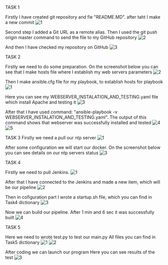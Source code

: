 TASK 1

Firstly I have created git repository and fie "README.MD". after taht I make a new commit
![1](https://user-images.githubusercontent.com/102226081/191988120-119a3093-0710-4f04-a51d-b276da7da6d6.png)

Second step I added a Git URL as a remote alias. Then I used the git push origin master command to send the file to my GitHub repository
![2](https://user-images.githubusercontent.com/102226081/191989134-509e774b-4bdd-4221-b0d7-a6bd2a2aa925.png)

And then I have checked my repository on GitHub
![3](https://user-images.githubusercontent.com/102226081/191989229-603dd901-3b55-4bb9-9763-93ec7dd6a2a1.png)

TASK 2

Firstly we need to do some preparation. On the screenshot below you can see that I make hosts file where I establish my web servers parameters
![2](https://user-images.githubusercontent.com/102226081/192366308-4b66879e-c8d7-4d9b-9a2d-f8a27c736655.png)

Then I make ansible.cfg file for my playbook, to establish hosts for playbook
![1](https://user-images.githubusercontent.com/102226081/192366063-1bf24480-1782-4bd2-b193-d5ca7aeb072e.png)

Here you can see my WEBSERVER_INSTALATION_AND_TESTING.yaml file which install Apache and testing it 
![3](https://user-images.githubusercontent.com/102226081/192366558-9e33eca2-ac4e-4f7d-b41a-ad565a84fb0d.png)

After that I have used command: "ansible-playbook -v WEBSERVER_INSTALATION_AND_TESTING.yaml". The output of this command shows that webserver was successfully installed and tested
![4](https://user-images.githubusercontent.com/102226081/192366771-b6b2d252-4ff3-4af7-b696-6d489b9ea603.png)
![5](https://user-images.githubusercontent.com/102226081/192366953-d3cf5cd1-33d9-4d82-a194-a623dce19c61.png)

TASK 3
Firstly we need a pull our ntp server
![1](https://user-images.githubusercontent.com/102226081/192367176-95e2a7f2-2577-4dee-97dd-028b15efcb57.png)

After some configuration we will start our docker. On the screenshot below you can see details on our ntp servers status
![3](https://user-images.githubusercontent.com/102226081/192367347-54a7e0a6-d6ee-481f-9796-2d656c1f2c55.png)

 
 TASK 4
 
Firstly we need to pull Jenkins.
![1](https://user-images.githubusercontent.com/102226081/192367723-dc9e151f-c00e-4115-b7e9-a0ba6bbb869e.png)
 
After that I have connected to the Jenkins and made a new item, which will be our pipeline
![2](https://user-images.githubusercontent.com/102226081/192367918-f8240e1c-7993-4373-af85-6095af7b3052.png)

Then in cofiguration part I wrote a startup.sh file, which you can find in Task4 dictionary
![3](https://user-images.githubusercontent.com/102226081/192368115-b4c6ef68-c8bc-4193-8952-0b8468eac110.png)

Now we can build our pipeline. After 1 min and 6 sec it was successfully built
![4](https://user-images.githubusercontent.com/102226081/192368477-a2807b23-33fe-40e1-a170-5c93457156c8.png)


TASK 5

Here we need to wrote test.py to test our main.py
All files you can find in Task5 dictionary
![1](https://user-images.githubusercontent.com/102226081/192368799-f8b69a69-4da3-4dcd-841c-1c459f2aa375.png)
![2](https://user-images.githubusercontent.com/102226081/192368826-8df7ba68-07e3-4fe4-8348-6dad02a67353.png)

After coding we can launch our program
Here you can see results of the test
![3](https://user-images.githubusercontent.com/102226081/192369029-351bb3d2-25d4-4e0b-9a83-5e4b77c5d6f6.png)



